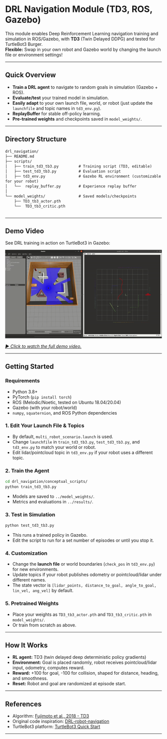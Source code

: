 
# DRL Navigation Module (TD3, ROS, Gazebo)

This module enables Deep Reinforcement Learning navigation training and simulation in ROS/Gazebo, with **TD3** (Twin Delayed DDPG) and tested for TurtleBot3 Burger.  
**Flexible:** Swap in your own robot and Gazebo world by changing the launch file or environment settings!

---

## Quick Overview

- **Train a DRL agent** to navigate to random goals in simulation (Gazebo + ROS).
- **Evaluate/test** your trained model in simulation.
- **Easily adapt** to your own launch file, world, or robot (just update the `launchfile` and topic names in `td3_env.py`).
- **ReplayBuffer** for stable off-policy learning.
- **Pre-trained weights** and checkpoints saved in `model_weights/`.

---

## Directory Structure

```
drl_navigation/
├── README.md
├── scripts/
│   ├── train_td3_tb3.py         # Training script (TD3, editable)
│   ├── test_td3_tb3.py          # Evaluation script
│   ├── td3_env.py               # Gazebo RL environment (customizable for your robot)
│   └──  replay_buffer.py        # Experience replay buffer
│   
└── model_weights/               # Saved models/checkpoints
    ├── TD3_tb3_actor.pth
    └──  TD3_tb3_critic.pth
    
```

---

## Demo Video

See DRL training in action on TurtleBot3 in Gazebo:

![Training Preview](/docs/demo_videos/Training-preview.gif) 

*[▶️ Click to watch the full demo video.](/docs/demo_videos/Training.mp4)*


---

## Getting Started

### Requirements

- Python 3.8+
- PyTorch (`pip install torch`)
- ROS (Melodic/Noetic, tested on Ubuntu 18.04/20.04)
- Gazebo (with your robot/world)
- `numpy`, `squaternion`, and ROS Python dependencies

### 1. Edit Your Launch File & Topics

- By default, `multi_robot_scenario.launch` is used.  
- Change `launchfile` in `train_td3_tb3.py`, `test_td3_tb3.py`, and `td3_env.py` to match your world or robot.
- Edit lidar/pointcloud topic in `td3_env.py` if your robot uses a different topic.

### 2. Train the Agent

```bash
cd drl_navigation/conceptual_scripts/
python train_td3_tb3.py
````

* Models are saved to `../model_weights/`.
* Metrics and evaluations in `../results/`.

### 3. Test in Simulation

```bash
python test_td3_tb3.py
```

* This runs a trained policy in Gazebo.
* Edit the script to run for a set number of episodes or until you stop it.

### 4. Customization

* Change the **launch file** or world boundaries (`check_pos` in `td3_env.py`) for new environments.
* Update topics if your robot publishes odometry or pointcloud/lidar under different names.
* The state vector is `[lidar_points, distance_to_goal, angle_to_goal, lin_vel, ang_vel]` by default.

### 5. Pretrained Weights

* Place your weights as `TD3_tb3_actor.pth` and `TD3_tb3_critic.pth` in `model_weights/`.
* Or train from scratch as above.

---

## How It Works

* **RL agent:** TD3 (twin delayed deep deterministic policy gradients)
* **Environment:** Goal is placed randomly, robot receives pointcloud/lidar input, odometry, computes reward.
* **Reward:** +100 for goal, -100 for collision, shaped for distance, heading, and smoothness.
* **Reset:** Robot and goal are randomized at episode start.

---

## References

* Algorithm: [Fujimoto et al., 2018 - TD3](https://arxiv.org/abs/1802.09477)
* Original code inspiration: [DRL-robot-navigation](https://github.com/reiniscimurs/DRL-robot-navigation)
* TurtleBot3 platform: [TurtleBot3 Quick Start](https://emanual.robotis.com/docs/en/platform/turtlebot3/quick-start/)

---




